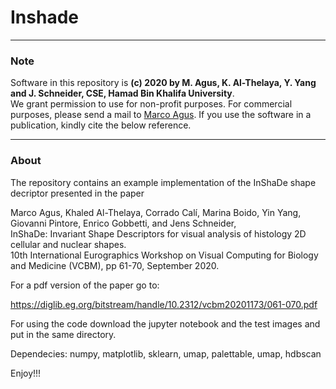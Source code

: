 # Inshade

------

### Note

Software in this repository is **(c) 2020 by M. Agus, K. Al-Thelaya, Y. Yang and J. Schneider, CSE, Hamad Bin Khalifa University**.  
We grant permission to use for non-profit purposes. For commercial purposes, please send a mail to [Marco Agus](mailto:magus@hbku.edu.qa).
If you use the software in a publication, kindly cite the below reference.

------

### About

The repository contains an example implementation of the InShaDe shape decriptor presented in the paper

Marco Agus, Khaled Al-Thelaya, Corrado Calí, Marina Boido, Yin Yang, Giovanni Pintore, Enrico Gobbetti, and Jens Schneider,  
InShaDe: Invariant Shape Descriptors for visual analysis of histology 2D cellular and nuclear shapes.  
10th International Eurographics Workshop on Visual Computing for Biology and Medicine (VCBM), pp 61-70, September 2020. 

For a pdf version of the paper go to:

https://diglib.eg.org/bitstream/handle/10.2312/vcbm20201173/061-070.pdf

For using the code download the jupyter notebook and the test images and put in the same directory.


Dependecies:
  numpy, matplotlib, sklearn, umap, palettable, umap, hdbscan
  
  
Enjoy!!!

